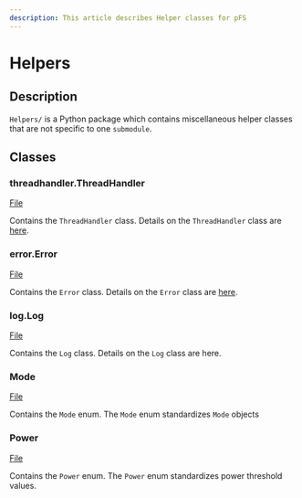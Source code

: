 ```yaml
---
description: This article describes Helper classes for pFS
---
```


# Helpers

## Description

`Helpers/` is a Python package which contains miscellaneous helper classes that are not specific to one `submodule`.

## Classes

### threadhandler.ThreadHandler

[File](https://github.com/TJREVERB/pfs/blob/master/helpers/threadhandler.py)

Contains the `ThreadHandler` class. Details on the `ThreadHandler` class are [here](../structure-and-configuration/threads.md).

### error.Error

[File](https://github.com/TJREVERB/pfs/blob/master/helpers/error.py)

Contains the `Error` class. Details on the `Error` class are [here](../formats-and-commands.md#errors).

### log.Log

[File](https://github.com/TJREVERB/pfs/blob/master/helpers/log.py)

Contains the `Log` class. Details on the `Log` class are here.

### Mode

[File](https://github.com/TJREVERB/pfs/blob/master/helpers/mode.py)

Contains the `Mode` enum. The `Mode` enum standardizes `Mode` objects

### Power

[File](https://github.com/TJREVERB/pfs/blob/master/helpers/power.py)

Contains the `Power` enum. The `Power` enum standardizes power threshold values.




